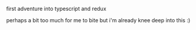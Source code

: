 first adventure into typescript and redux

perhaps a bit too much for me to bite but i'm already knee deep into this :)